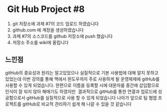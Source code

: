 #  Git Hub Project #8

1. git 저장소에 과제 #7의 코드 업로드 하였습니다
2. github.com 에 계정을 생성하였습니다
3. 과제 #7의 소스코드를 github 저장소에 push 했습니다
4. 저장소 주소를 wiki에 올립니다

## 느낀점 
gitHub의 중요성과 원리는 알고있었으나 실질적으로 기본 사용법에 대해 알지 못하고 있었는데 
이번 강의를 통해 맥에서 윈도우까지 주로 사용하게 될 운영체제에 gitHub를 사용할 수 있게 되었습니다.
한편으로 이름을 등록할 시에 대문자를 중간에 삽입함으로 인식이 잘 되지 않아 해매기도 하였지만 
결과적으로 gitHub를 통한 연결과 업로드에 성공함으로서 gitHub를 실질적으로 사용 할 수 있게 되었습니다
나아가 앞으로 팀 협엽 프로젝트를 gitHub로 비교적 관리하기 쉽게 해 나갈 수 있을 것 같습니다
